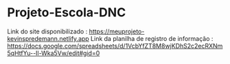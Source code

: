 # Projeto-Escola-DNC
Link do site disponibilizado : https://meuprojeto-kevinspredemann.netlify.app
Link da planilha de registro de informação : https://docs.google.com/spreadsheets/d/1VcbYfZT8M8wjKDhS2c2ecRXNm5qHtfYu--Il-Wka5Vw/edit#gid=0
